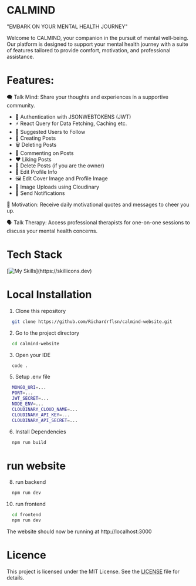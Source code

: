 # CALMIND 
"EMBARK ON YOUR MENTAL HEALTH JOURNEY"

Welcome to CALMIND, your companion in the pursuit of mental well-being. Our platform is designed to support your mental health journey with a suite of features tailored to provide comfort, motivation, and professional assistance.

# Features:

🗨️ Talk Mind: Share your thoughts and experiences in a supportive community.
-   🔐 Authentication with JSONWEBTOKENS (JWT)
-   ⚡ React Query for Data Fetching, Caching etc.
-   👥 Suggested Users to Follow
-   📝 Creating Posts
-   🗑️ Deleting Posts
-   💬 Commenting on Posts
-   ❤️ Liking Posts
-   🚫 Delete Posts (if you are the owner)
-   📝 Edit Profile Info
-   🖼️ Edit Cover Image and Profile Image
-   📸 Image Uploads using Cloudinary
-   🔔 Send Notifications

🌟 Motivation: Receive daily motivational quotes and messages to cheer you up.

🗣️ Talk Therapy: Access professional therapists for one-on-one sessions to discuss your mental health concerns.

# Tech Stack
[![My Skills](https://skillicons.dev/icons?i=react,nodejs,mongodb,tailwind,express,)](https://skillicons.dev)

# Local Installation

1. Clone this repository

```bash
  git clone https://github.com/Richardrflsn/calmind-website.git
```

2.  Go to the project directory

```bash
  cd calmind-website
```
3. Open your IDE

```bash
  code .
```

5. Setup .env file

```bash
  MONGO_URI=...
  PORT=...
  JWT_SECRET=...
  NODE_ENV=...
  CLOUDINARY_CLOUD_NAME=...
  CLOUDINARY_API_KEY=...
  CLOUDINARY_API_SECRET=...
```

6. Install Dependencies

```bash
  npm run build
```

# run website

8. run backend
```bash
  npm run dev
```
10. run frontend
    
```bash
  cd frontend
  npm run dev
```
The website should now be running at http://localhost:3000

# Licence

This project is licensed under the MIT License. See the [LICENSE](LICENSE) file for details.
